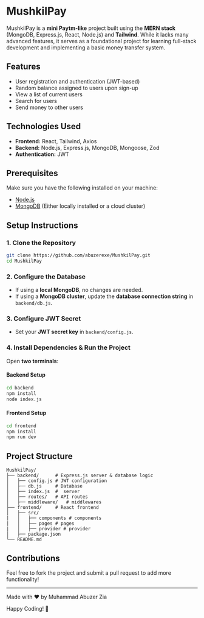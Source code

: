 # MushkilPay

MushkilPay is a **mini Paytm-like** project built using the **MERN stack** (MongoDB, Express.js, React, Node.js) and **Tailwind**. While it lacks many advanced features, it serves as a foundational project for learning full-stack development and implementing a basic money transfer system.

## Features
- User registration and authentication (JWT-based)
- Random balance assigned to users upon sign-up
- View a list of current users
- Search for users
- Send money to other users

## Technologies Used
- **Frontend:** React, Tailwind, Axios
- **Backend:** Node.js, Express.js, MongoDB, Mongoose, Zod
- **Authentication:** JWT

## Prerequisites
Make sure you have the following installed on your machine:
- [Node.js](https://nodejs.org/)
- [MongoDB](https://www.mongodb.com/) (Either locally installed or a cloud cluster)

## Setup Instructions

### 1. Clone the Repository
```sh
git clone https://github.com/abuzerexe/MushkilPay.git
cd MushkilPay
```

### 2. Configure the Database
- If using a **local MongoDB**, no changes are needed.
- If using a **MongoDB cluster**, update the **database connection string** in `backend/db.js`.

### 3. Configure JWT Secret
- Set your **JWT secret key** in `backend/config.js`.

### 4. Install Dependencies & Run the Project
Open **two terminals**:

#### Backend Setup
```sh
cd backend
npm install
node index.js
```

#### Frontend Setup
```sh
cd frontend
npm install
npm run dev
```

## Project Structure
```
MushkilPay/
├── backend/      # Express.js server & database logic
│   ├── config.js # JWT configuration
│   ├── db.js     # Database
│   ├── index.js  #  server
│   ├── routes/   # API routes
│   ├── middleware/   # middlewares
├── frontend/     # React frontend
│   ├── src/
|   │   ├── components # components
|   │   ├── pages # pages
|   │   ├── provider # provider
│   ├── package.json
└── README.md
```

## Contributions
Feel free to fork the project and submit a pull request to add more functionality!


---
Made with ❤️ by Muhammad Abuzer Zia

Happy Coding! 🚀

